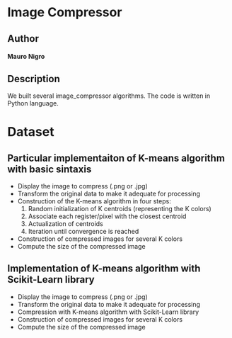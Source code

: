 # Image Compressor

## Author
#### Mauro Nigro

## Description
We built several image_compressor algorithms. The code is written in Python language.

# Dataset

## Particular implementaiton of K-means algorithm with basic sintaxis
* Display the image to compress (.png or .jpg)
* Transform the original data to make it adequate for processing
* Construction of the K-means algorithm in four steps:
  1) Random initialization of K centroids (representing the K colors)
  2) Associate each register/pixel with the closest centroid
  3) Actualization of centroids
  4) Iteration until convergence is reached
* Construction of compressed images for several K colors
* Compute the size of the compressed image
## Implementation of K-means algorithm with Scikit-Learn library
* Display the image to compress (.png or .jpg)
* Transform the original data to make it adequate for processing
* Compression with K-means algorithm with Scikit-Learn library
* Construction of compressed images for several K colors
* Compute the size of the compressed image

